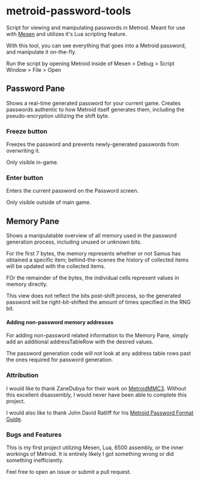 # metroid-password-tools
Script for viewing and manipulating passwords in Metroid. Meant for use with [Mesen](https://www.mesen.ca/) and utilizes it's Lua scripting feature.

With this tool, you can see everything that goes into a Metroid password, and manipulate it on-the-fly.

Run the script by opening Metroid inside of Mesen > Debug > Script Window > File > Open

## Password Pane
Shows a real-time generated password for your current game. Creates passwords authentic to how Metroid itself generates them, including the pseudo-encryption utilizing the shift byte.

### Freeze button
Freezes the password and prevents newly-generated passwords from overwriting it.

Only visible in-game.

### Enter button
Enters the current password on the Password screen.

Only visible outside of main game.

## Memory Pane
Shows a manipulatable overview of all memory used in the password generation process, including unused or unknown bits.

For the first 7 bytes, the memory represents whether or not Samus has obtained a specific item; behind-the-scenes the history of collected items will be updated with the collected items.

FOr the remainder of the bytes, the individual cells represent values in memory directly.

This view does not reflect the bits post-shift process, so the generated password will be right-bit-shifted the amount of times specified in the RNG bit.

#### Adding non-password memory addresses
For adding non-password related information to the Memory Pane, simply add an additional addressTableRow with the desired values. 

The password generation code will not look at any address table rows past the ones required for password generation.

### Attribution
I would like to thank ZaneDubya for their work on [MetroidMMC3](https://github.com/ZaneDubya/MetroidMMC3). Without this excellent disassembly, I would never have been able to complete this project. 

I would also like to thank John David Ratliff for his [Metroid Password Format Guide](http://games.technoplaza.net/mpg/password.txt).

### Bugs and Features
This is my first project utilizing Mesen, Lua, 6500 assembly, or the inner workings of Metroid. It is entirely likely I got something wrong or did something inefficiently. 

Feel free to open an issue or submit a pull request.
